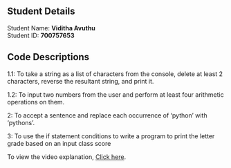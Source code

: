 ## Student Details

Student Name: <b>Viditha Avuthu</b>
<br/>
Student ID: <b>700757653</b>

## Code Descriptions

1.1: To take a string as a list of characters from the console, delete at least 2 characters, reverse the resultant string, and print it.

1.2: To input two numbers from the user and perform at least four arithmetic operations on them.

2: To accept a sentence and replace each occurrence of ‘python’ with ‘pythons’.

3: To use the if statement conditions to write a program to print the letter grade based on an input class score


To view the video explanation, [Click here](https://pip.pypa.io/en/stable/).

